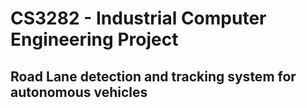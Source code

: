 # CS3282 - Industrial Computer Engineering Project

## Road Lane detection and tracking system for autonomous vehicles 
